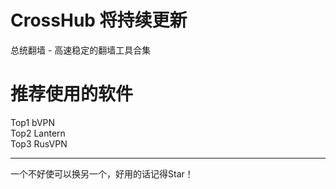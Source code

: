 # CrossHub 将持续更新
总统翻墙 - 高速稳定的翻墙工具合集
# 推荐使用的软件
  Top1 bVPN  
  Top2 Lantern  
  Top3 RusVPN  

----------------------------------------------------  
一个不好使可以换另一个，好用的话记得Star！
